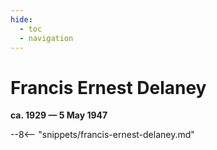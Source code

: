 ```yaml
---
hide:
  - toc
  - navigation 
---
```


# Francis Ernest Delaney

**ca. 1929 — 5 May 1947**

--8<-- "snippets/francis-ernest-delaney.md"
